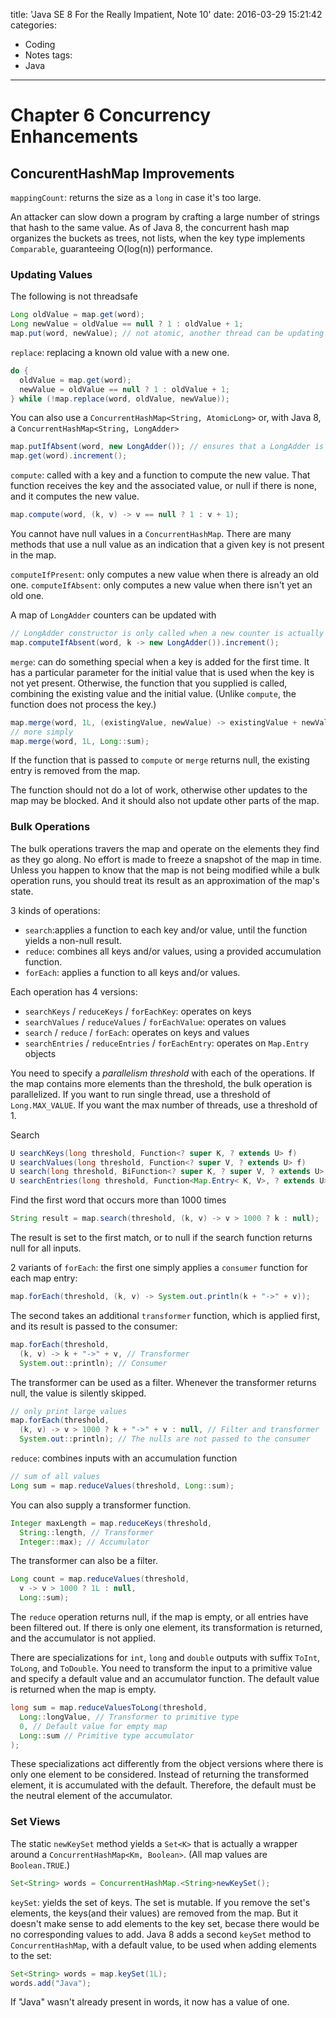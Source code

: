title: 'Java SE 8 For the Really Impatient, Note 10'
date: 2016-03-29 15:21:42
categories:
  - Coding
  - Notes
tags:
  - Java
---

# Chapter 6 Concurrency Enhancements

## ConcurentHashMap Improvements

`mappingCount`: returns the size as a `long` in case it's too large.

An attacker can slow down a program by crafting a large number of strings that hash to the same value. As of Java 8, the concurrent hash map organizes the buckets as trees, not lists, when the key type implements `Comparable`, guaranteeing O(log(n)) performance. 

### Updating Values

The following is not threadsafe
```Java
Long oldValue = map.get(word);
Long newValue = oldValue == null ? 1 : oldValue + 1;
map.put(word, newValue); // not atomic, another thread can be updating at the same time
```

`replace`: replacing a known old value with a new one. 
```Java
do {
  oldValue = map.get(word);
  newValue = oldValue == null ? 1 : oldValue + 1;
} while (!map.replace(word, oldValue, newValue));
```

You can also use a `ConcurrentHashMap<String, AtomicLong>` or, with Java 8, a `ConcurrentHashMap<String, LongAdder>`
```Java
map.putIfAbsent(word, new LongAdder()); // ensures that a LongAdder is there
map.get(word).increment();
```

`compute`: called with a key and a function to compute the new value. That function receives the key and the associated value, or null if there is none, and it computes the new value. 
```Java
map.compute(word, (k, v) -> v == null ? 1 : v + 1);
```

You cannot have null values in a `ConcurrentHashMap`. There are many methods that use a null value as an indication that a given key is not present in the map. 

`computeIfPresent`: only computes a new value when there is already an old one. 
`computeIfAbsent`: only computes a new value when there isn't yet an old one. 

A map of `LongAdder` counters can be updated with
```Java
// LongAdder constructor is only called when a new counter is actually needed
map.computeIfAbsent(word, k -> new LongAdder()).increment();
```

`merge`: can do something special when a key is added for the first time. It has a particular parameter for the initial value that is used when the key is not yet present. Otherwise, the function that you supplied is called, combining the existing value and the initial value. (Unlike `compute`, the function does not process the key.)
```Java
map.merge(word, 1L, (existingValue, newValue) -> existingValue + newValue);
// more simply
map.merge(word, 1L, Long::sum);
```

If the function that is passed to `compute` or `merge` returns null, the existing entry is removed from the map. 

The function should not do a lot of work, otherwise other updates to the map may be blocked. And it should also not update other parts of the map. 

### Bulk Operations

The bulk operations travers the map and operate on the elements they find as they go along. No effort is made to freeze a snapshot of the map in time. Unless you happen to know that the map is not being modified while a bulk operation runs, you should treat its result as an approximation of the map's state. 

3 kinds of operations:
* `search`:applies a function to each key and/or value, until the function yields a non-null result. 
* `reduce`: combines all keys and/or values, using a provided accumulation function. 
* `forEach`: applies a function to all keys and/or values. 

Each operation has 4 versions:
* `searchKeys` / `reduceKeys` / `forEachKey`: operates on keys
* `searchValues` / `reduceValues` / `forEachValue`: operates on values
* `search` / `reduce` / `forEach`: operates on keys and values
* `searchEntries` / `reduceEntries` / `forEachEntry`: operates on `Map.Entry` objects

You need to specify a _parallelism threshold_ with each of the operations. If the map contains more elements than the threshold, the bulk operation is parallelized. If you want to run single thread, use a threshold of `Long.MAX_VALUE`. If you want the max number of threads, use a threshold of 1. 

Search
```Java
U searchKeys(long threshold, Function<? super K, ? extends U> f)
U searchValues(long threshold, Function<? super V, ? extends U> f)
U search(long threshold, BiFunction<? super K, ? super V, ? extends U> f)
U searchEntries(long threshold, Function<Map.Entry< K, V>, ? extends U> f)
```

Find the first word that occurs more than 1000 times
```Java
String result = map.search(threshold, (k, v) -> v > 1000 ? k : null);
```
The result is set to the first match, or to null if the search function returns null for all inputs. 

2 variants of `forEach`: the first one simply applies a `consumer` function for each map entry:
```Java
map.forEach(threshold, (k, v) -> System.out.println(k + "->" + v));
```

The second takes an additional `transformer` function, which is applied first, and its result is passed to the consumer:
```Java
map.forEach(threshold, 
  (k, v) -> k + "->" + v, // Transformer
  System.out::println); // Consumer
```

The transformer can be used as a filter. Whenever the transformer returns null, the value is silently skipped. 
```Java
// only print large values
map.forEach(threshold, 
  (k, v) -> v > 1000 ? k + "->" + v : null, // Filter and transformer
  System.out::println); // The nulls are not passed to the consumer
```

`reduce`: combines inputs with an accumulation function
```Java
// sum of all values
Long sum = map.reduceValues(threshold, Long::sum);
```

You can also supply a transformer function.
```Java
Integer maxLength = map.reduceKeys(threshold, 
  String::length, // Transformer
  Integer::max); // Accumulator
```

The transformer can also be a filter. 
```Java
Long count = map.reduceValues(threshold, 
  v -> v > 1000 ? 1L : null, 
  Long::sum);
```

The `reduce` operation returns null, if the map is empty, or all entries have been filtered out. If there is only one element, its transformation is returned, and the accumulator is not applied. 

There are specializations for `int`, `long` and `double` outputs with suffix `ToInt`, `ToLong`, and `ToDouble`. You need to transform the input to a primitive value and specify a default value and an accumulator function. The default value is returned when the map is empty. 
```Java
long sum = map.reduceValuesToLong(threshold, 
  Long::longValue, // Transformer to primitive type
  0, // Default value for empty map
  Long::sum // Primitive type accumulator
);
```

These specializations act differently from the object versions where there is only one element to be considered. Instead of returning the transformed element, it is accumulated with the default. Therefore, the default must be the neutral element of the accumulator. 

### Set Views

The static `newKeySet` method yields a `Set<K>` that is actually a wrapper around a `ConcurrentHashMap<Km, Boolean>`. (All map values are `Boolean.TRUE`.)
```Java
Set<String> words = ConcurrentHashMap.<String>newKeySet();
```

`keySet`: yields the set of keys. The set is mutable. If you remove the set's elements, the keys(and their values) are removed from the map. But it doesn't make sense to add elements to the key set, becase there would be no corresponding values to add. Java 8 adds a second `keySet` method to `ConcurrentHashMap`, with a default value, to be used when adding elements to the set:
```Java
Set<String> words = map.keySet(1L);
words.add("Java");
```

If "Java" wasn't already present in words, it now has a value of one.  